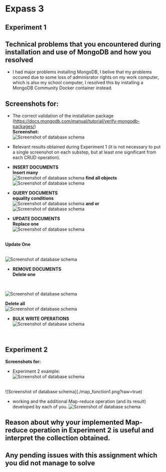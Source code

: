 # Expass 3
## <b>Experiment 1</b>
## Technical problems that you encountered during installation and use of MongoDB and how you resolved
- I had major problems installing MongoDB, I belive that my problems occured due to some loss of adminisrator rights on my work computer, which is also my school computer, I resolved this by installing a MongoDB Community Docker container instead.

## Screenshots for:

- The correct validation of the installation package (https://docs.mongodb.com/manual/tutorial/verify-mongodb-packages/)
<br><b>Screenshot:</b><br>
![Screenshot of database schema](./checksum.png?raw=true)

- Relevant results obtained during Experiment 1 (it is not necessary to put a single screenshot on each substep, but at least one significant from each CRUD operation).<br>
- <b>INSERT DOCUMENTS</b><br>
<b>Insert many</b><br>
![Screenshot of database schema](./insertMany.png?raw=true)
<b>find all objects</b><br>
![Screenshot of database schema](./findAllObjects.png?raw=true)

- <b>QUERY DOCUMENTS</b><br>
<b>equality conditions</b><br>
![Screenshot of database schema](./equality_condition.png?raw=true)
<b>and or</b><br>
![Screenshot of database schema](./and_or.png?raw=true)

- <b>UPDATE DOCUMENTS</b><br>
<b>Replace one</b><br>
![Screenshot of database schema](./replace_one.png?raw=true)
<br>
<b>Update One</b><br>
<br>

![Screenshot of database schema](./updateOne.png?raw=true)

- <b>REMOVE DOCUMENTS</b><br>
<b>Delete one</b><br>
<br>

![Screenshot of database schema](./delete_one.png?raw=true)
<br>

<b>Delete all</b><br>
![Screenshot of database schema](./delete_all.png?raw=true)

- <b>BULK WRITE OPERATIONS</b><br>
![Screenshot of database schema](./bulk_write.png?raw=true)

<br>

## <b>Experiment 2</b>
<b>Screenshots for:</b><br>
- Experiment 2 example:<br>
![Screenshot of database schema](./map_function1.png?raw=true)
<br>
![Screenshot of database schema](./map_function1.png?raw=true)
<br>

-  working and the additional Map-reduce operation (and its result) developed by each of you.
![Screenshot of database schema](./my_own.png?raw=true)

## Reason about why your implemented Map-reduce operation in Experiment 2 is useful and interpret the collection obtained.

## Any pending issues with this assignment which you did not manage to solve
